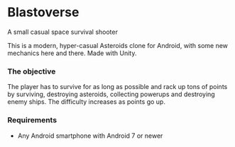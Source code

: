 # Blastoverse
A small casual space survival shooter

This is a modern, hyper-casual Asteroids clone for Android, with some new mechanics here and there. Made with Unity.

### The objective
The player has to survive for as long as possible and rack up tons of points by surviving, destroying asteroids, collecting powerups and destroying enemy ships. The difficulty increases as points go up.

### Requirements
- Any Android smartphone with Android 7 or newer
